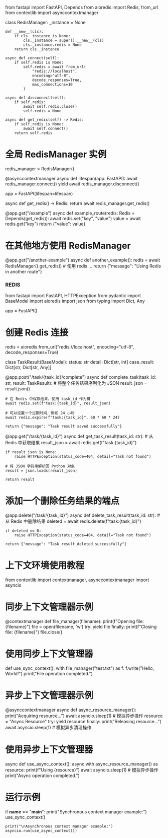 from fastapi import FastAPI, Depends
from aioredis import Redis, from_url
from contextlib import asynccontextmanager

class RedisManager:
    _instance = None

    def __new__(cls):
        if cls._instance is None:
            cls._instance = super().__new__(cls)
            cls._instance.redis = None
        return cls._instance

    async def connect(self):
        if self.redis is None:
            self.redis = await from_url(
                "redis://localhost",
                encoding="utf-8",
                decode_responses=True,
                max_connections=10
            )

    async def disconnect(self):
        if self.redis:
            await self.redis.close()
            self.redis = None

    async def get_redis(self) -> Redis:
        if self.redis is None:
            await self.connect()
        return self.redis

# 全局 RedisManager 实例
redis_manager = RedisManager()

@asynccontextmanager
async def lifespan(app: FastAPI):
    await redis_manager.connect()
    yield
    await redis_manager.disconnect()

app = FastAPI(lifespan=lifespan)

async def get_redis() -> Redis:
    return await redis_manager.get_redis()

@app.get("/example")
async def example_route(redis: Redis = Depends(get_redis)):
    await redis.set("key", "value")
    value = await redis.get("key")
    return {"value": value}

# 在其他地方使用 RedisManager
@app.get("/another-example")
async def another_example():
    redis = await RedisManager().get_redis()
    # 使用 redis ...
    return {"message": "Using Redis in another route"}



### REDIS


from fastapi import FastAPI, HTTPException
from pydantic import BaseModel
import aioredis
import json
from typing import Dict, Any

app = FastAPI()

# 创建 Redis 连接
redis = aioredis.from_url("redis://localhost", encoding="utf-8", decode_responses=True)

class TaskResult(BaseModel):
    status: str
    detail: Dict[str, int]
    case_result: Dict[str, Dict[str, Any]]

@app.post("/task/{task_id}/complete")
async def complete_task(task_id: str, result: TaskResult):
    # 将整个任务结果序列化为 JSON
    result_json = result.json()
    
    # 在 Redis 中保存结果，使用 task_id 作为键
    await redis.set(f"task:{task_id}", result_json)
    
    # 可以设置一个过期时间，例如 24 小时
    await redis.expire(f"task:{task_id}", 60 * 60 * 24)
    
    return {"message": "Task result saved successfully"}

@app.get("/task/{task_id}")
async def get_task_result(task_id: str):
    # 从 Redis 中获取结果
    result_json = await redis.get(f"task:{task_id}")
    
    if result_json is None:
        raise HTTPException(status_code=404, detail="Task not found")
    
    # 将 JSON 字符串解析回 Python 对象
    result = json.loads(result_json)
    
    return result

# 添加一个删除任务结果的端点
@app.delete("/task/{task_id}")
async def delete_task_result(task_id: str):
    # 从 Redis 中删除结果
    deleted = await redis.delete(f"task:{task_id}")
    
    if deleted == 0:
        raise HTTPException(status_code=404, detail="Task not found")
    
    return {"message": "Task result deleted successfully"}




# 上下文环境使用教程
from contextlib import contextmanager, asynccontextmanager
import asyncio

# 同步上下文管理器示例
@contextmanager
def file_manager(filename):
    print(f"Opening file: {filename}")
    file = open(filename, 'w')
    try:
        yield file
    finally:
        print(f"Closing file: {filename}")
        file.close()

# 使用同步上下文管理器
def use_sync_context():
    with file_manager("test.txt") as f:
        f.write("Hello, World!")
    print("File operation completed.")

# 异步上下文管理器示例
@asynccontextmanager
async def async_resource_manager():
    print("Acquiring resource...")
    await asyncio.sleep(1)  # 模拟异步操作
    resource = "Async Resource"
    try:
        yield resource
    finally:
        print("Releasing resource...")
        await asyncio.sleep(1)  # 模拟异步清理操作

# 使用异步上下文管理器
async def use_async_context():
    async with async_resource_manager() as resource:
        print(f"Using {resource}")
        await asyncio.sleep(1)  # 模拟异步操作
    print("Async operation completed.")

# 运行示例
if __name__ == "__main__":
    print("Synchronous context manager example:")
    use_sync_context()

    print("\nAsynchronous context manager example:")
    asyncio.run(use_async_context())